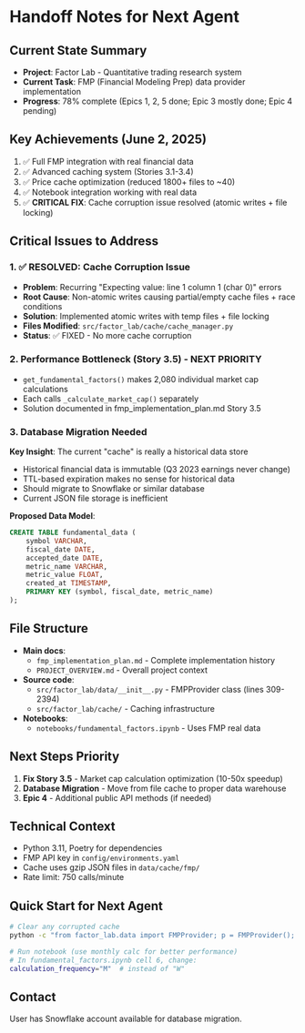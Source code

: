 # Handoff Notes for Next Agent

## Current State Summary
- **Project**: Factor Lab - Quantitative trading research system
- **Current Task**: FMP (Financial Modeling Prep) data provider implementation
- **Progress**: 78% complete (Epics 1, 2, 5 done; Epic 3 mostly done; Epic 4 pending)

## Key Achievements (June 2, 2025)
1. ✅ Full FMP integration with real financial data
2. ✅ Advanced caching system (Stories 3.1-3.4)
3. ✅ Price cache optimization (reduced 1800+ files to ~40)
4. ✅ Notebook integration working with real data
5. ✅ **CRITICAL FIX**: Cache corruption issue resolved (atomic writes + file locking)

## Critical Issues to Address

### 1. ✅ RESOLVED: Cache Corruption Issue
- **Problem**: Recurring "Expecting value: line 1 column 1 (char 0)" errors
- **Root Cause**: Non-atomic writes causing partial/empty cache files + race conditions
- **Solution**: Implemented atomic writes with temp files + file locking
- **Files Modified**: `src/factor_lab/cache/cache_manager.py`
- **Status**: ✅ FIXED - No more cache corruption

### 2. Performance Bottleneck (Story 3.5) - NEXT PRIORITY
- `get_fundamental_factors()` makes 2,080 individual market cap calculations
- Each calls `_calculate_market_cap()` separately
- Solution documented in fmp_implementation_plan.md Story 3.5

### 3. Database Migration Needed
**Key Insight**: The current "cache" is really a historical data store
- Historical financial data is immutable (Q3 2023 earnings never change)
- TTL-based expiration makes no sense for historical data
- Should migrate to Snowflake or similar database
- Current JSON file storage is inefficient

**Proposed Data Model**:
```sql
CREATE TABLE fundamental_data (
    symbol VARCHAR,
    fiscal_date DATE,
    accepted_date DATE,
    metric_name VARCHAR,
    metric_value FLOAT,
    created_at TIMESTAMP,
    PRIMARY KEY (symbol, fiscal_date, metric_name)
);
```

## File Structure
- **Main docs**: 
  - `fmp_implementation_plan.md` - Complete implementation history
  - `PROJECT_OVERVIEW.md` - Overall project context
- **Source code**: 
  - `src/factor_lab/data/__init__.py` - FMPProvider class (lines 309-2394)
  - `src/factor_lab/cache/` - Caching infrastructure
- **Notebooks**:
  - `notebooks/fundamental_factors.ipynb` - Uses FMP real data

## Next Steps Priority
1. **Fix Story 3.5** - Market cap calculation optimization (10-50x speedup)
2. **Database Migration** - Move from file cache to proper data warehouse
3. **Epic 4** - Additional public API methods (if needed)

## Technical Context
- Python 3.11, Poetry for dependencies
- FMP API key in `config/environments.yaml`
- Cache uses gzip JSON files in `data/cache/fmp/`
- Rate limit: 750 calls/minute

## Quick Start for Next Agent
```bash
# Clear any corrupted cache
python -c "from factor_lab.data import FMPProvider; p = FMPProvider(); p.clear_cache()"

# Run notebook (use monthly calc for better performance)
# In fundamental_factors.ipynb cell 6, change:
calculation_frequency="M"  # instead of "W"
```

## Contact
User has Snowflake account available for database migration.